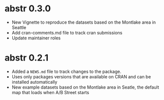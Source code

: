 # abstr 0.3.0

* New Vignette to reproduce the datasets based on the Montlake area in Seattle
* Add cran-comments.md file to track cran submissions
* Update maintainer roles

# abstr 0.2.1

* Added a `NEWS.md` file to track changes to the package.
* Uses only packages versions that are available on CRAN and can be installed automatically
* New example datasets based on the Montlake area in Seatle, the default map that loads when A/B Street starts
